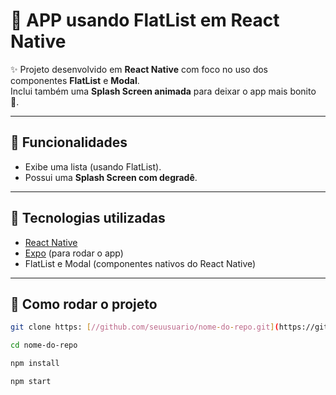 # 🌷 APP usando FlatList em React Native

✨ Projeto desenvolvido em **React Native** com foco no uso dos componentes **FlatList** e **Modal**.  
Inclui também uma **Splash Screen animada** para deixar o app mais bonito 💖.

---

## 📱 Funcionalidades
- Exibe uma lista (usando FlatList).
- Possui uma **Splash Screen com degradê**.

---

## 🚀 Tecnologias utilizadas
- [React Native](https://reactnative.dev/)
- [Expo](https://expo.dev/) (para rodar o app)
- FlatList e Modal (componentes nativos do React Native)

---

## 🌼 Como rodar o projeto
```bash
git clone https: [//github.com/seuusuario/nome-do-repo.git](https://github.com/stefanynovais/MeuAppTcc.git)]
  ```

```bash
cd nome-do-repo
  ```

```bash
npm install
  ```

```bash
npm start
  ```
